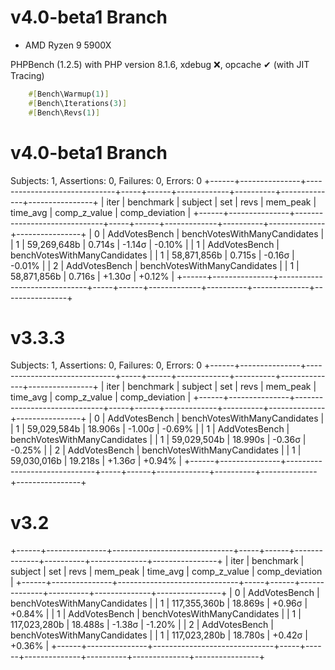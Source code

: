 # v4.0-beta1 Branch

* AMD Ryzen 9 5900X

PHPBench (1.2.5) 
with PHP version 8.1.6, xdebug ❌, opcache ✔ (with JIT Tracing)

```php
    #[Bench\Warmup(1)]
    #[Bench\Iterations(3)]
    #[Bench\Revs(1)]
```

# v4.0-beta1 Branch

Subjects: 1, Assertions: 0, Failures: 0, Errors: 0
+------+---------------+------------------------------+-----+------+-------------+----------+--------------+----------------+
| iter | benchmark     | subject                      | set | revs | mem_peak    | time_avg | comp_z_value | comp_deviation |
+------+---------------+------------------------------+-----+------+-------------+----------+--------------+----------------+
| 0    | AddVotesBench | benchVotesWithManyCandidates |     | 1    | 59,269,648b | 0.714s   | -1.14σ       | -0.10%         |
| 1    | AddVotesBench | benchVotesWithManyCandidates |     | 1    | 58,871,856b | 0.715s   | -0.16σ       | -0.01%         |
| 2    | AddVotesBench | benchVotesWithManyCandidates |     | 1    | 58,871,856b | 0.716s   | +1.30σ       | +0.12%         |
+------+---------------+------------------------------+-----+------+-------------+----------+--------------+----------------+


# v3.3.3

Subjects: 1, Assertions: 0, Failures: 0, Errors: 0
+------+---------------+------------------------------+-----+------+-------------+----------+--------------+----------------+
| iter | benchmark     | subject                      | set | revs | mem_peak    | time_avg | comp_z_value | comp_deviation |
+------+---------------+------------------------------+-----+------+-------------+----------+--------------+----------------+
| 0    | AddVotesBench | benchVotesWithManyCandidates |     | 1    | 59,029,584b | 18.906s  | -1.00σ       | -0.69%         |
| 1    | AddVotesBench | benchVotesWithManyCandidates |     | 1    | 59,029,504b | 18.990s  | -0.36σ       | -0.25%         |
| 2    | AddVotesBench | benchVotesWithManyCandidates |     | 1    | 59,030,016b | 19.218s  | +1.36σ       | +0.94%         |
+------+---------------+------------------------------+-----+------+-------------+----------+--------------+----------------+

# v3.2

+------+---------------+------------------------------+-----+------+--------------+----------+--------------+----------------+
| iter | benchmark     | subject                      | set | revs | mem_peak     | time_avg | comp_z_value | comp_deviation |
+------+---------------+------------------------------+-----+------+--------------+----------+--------------+----------------+
| 0    | AddVotesBench | benchVotesWithManyCandidates |     | 1    | 117,355,360b | 18.869s  | +0.96σ       | +0.84%         |
| 1    | AddVotesBench | benchVotesWithManyCandidates |     | 1    | 117,023,280b | 18.488s  | -1.38σ       | -1.20%         |
| 2    | AddVotesBench | benchVotesWithManyCandidates |     | 1    | 117,023,280b | 18.780s  | +0.42σ       | +0.36%         |
+------+---------------+------------------------------+-----+------+--------------+----------+--------------+----------------+